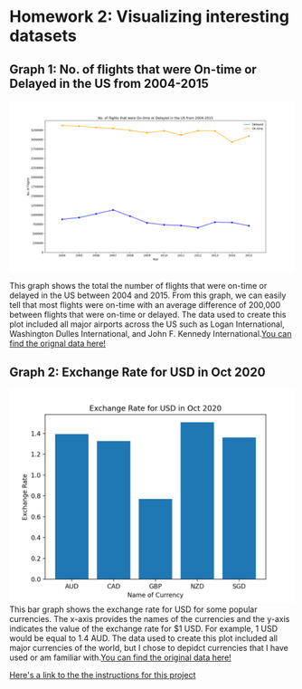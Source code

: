 # Homework 2: Visualizing interesting datasets

## Graph 1: No. of flights that were On-time or Delayed in the US from 2004-2015
![No. of Flights](Flights.png)

This graph shows the total the number of flights that were on-time or delayed in the US between 2004 and 2015. From this graph, we can easily tell that most flights were on-time with an average difference of 200,000 between flights that were on-time or delayed. The data used to create this plot included all major airports across the US such as Logan International, Washington Dulles International, and John F. Kennedy International.[You can find the orignal data here!](https://github.com/jdorfman/awesome-json-datasets) 


## Graph 2: Exchange Rate for USD in Oct 2020
![Exchange_Rate](exchangerate.png)
This bar graph shows the exchange rate for USD for some popular currencies. The x-axis provides the names of the currencies and the y-axis indicates the value of the exchange rate for $1 USD. For example, 1 USD would be equal to 1.4 AUD. The data used to create this plot included all major currencies of the world, but I chose to depidct currencies that I have used or am familiar with.[You can find the original data here!](https://github.com/jdorfman/awesome-json-datasets) 


[Here's a link to the the instructions for this project](https://github.com/mikeizbicki/cmc-csci040/tree/2020fall/hw_02)


